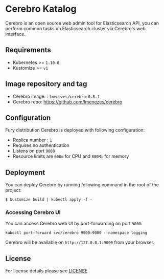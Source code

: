 # Cerebro Katalog

Cerebro is an open source web admin tool for Elasticsearch API, you can perform common tasks on Elasticsearch cluster via Cerebro's web interface.

## Requirements

- Kubernetes >= `1.10.0`
- Kustomize >= `v1`


## Image repository and tag

* Cerebro image: : `lmenezes/cerebro:0.8.1`
* Cerebro repo: https://github.com/lmenezes/cerebro


## Configuration

Fury distribution Cerebro is deployed with following configuration:

- Replica number : `1`
- Requires no authentication
- Listens on port `9000`
- Resource limits are `600m` for CPU and `800Mi` for memory


## Deployment

You can deploy Cerebro by running following command in the root of the project:

`$ kustomize build | kubectl apply -f -`


### Accessing Cerebro UI

You can access Cerebro web UI by port-forwarding on port `9000`:

`kubectl port-forward svc/cerebro 9000:9000 --namespace logging`

Cerebro will be available on `http://127.0.0.1:9000` from your browser.


## License

For license details please see [LICENSE](https://sighup.io/fury/license) 
